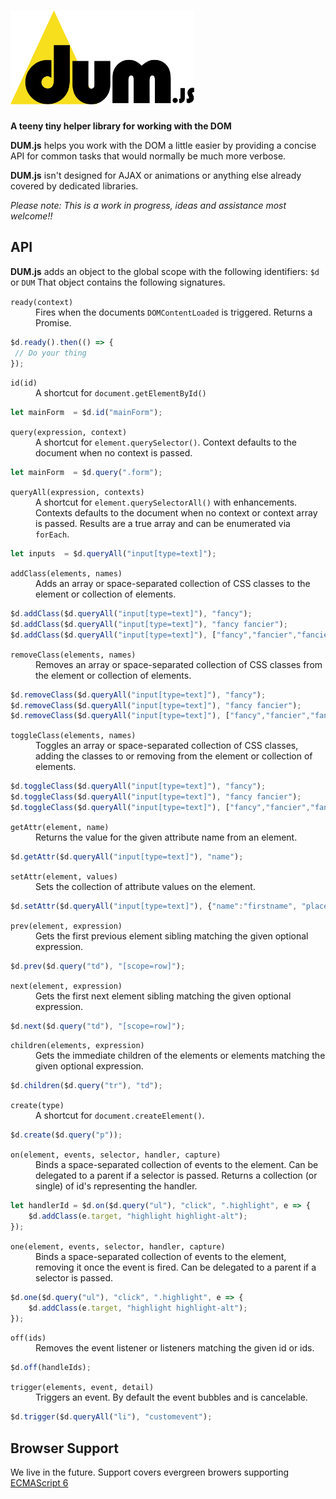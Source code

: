 # <img src="dum-js.svg" height="150" alt="DUM.js logo"/>

**A teeny tiny helper library for working with the DOM**

**DUM.js** helps you work with the DOM a little easier by providing a concise API for common tasks that would normally be much more verbose. 

**DUM.js** isn't designed for AJAX or animations or anything else already covered by dedicated libraries.

*Please note: This is a work in progress, ideas and assistance most welcome!!*

## API

**DUM.js** adds an object to the global scope with the following identifiers: `$d` or `DUM` That object contains the following signatures.

<dl>
<dt><code>ready(context)</code></dt>
<dd>Fires when the documents <code>DOMContentLoaded</code> is triggered. Returns a Promise.</dd>
</dl>

``` js
$d.ready().then(() => {
 // Do your thing
});
```

<dl>
<dt><code>id(id)</code></dt>
<dd>A shortcut for <code>document.getElementById()</code></dd>
</dl>

``` js
let mainForm  = $d.id("mainForm");
```

<dl>
<dt><code>query(expression, context)</code></dt>
<dd>A shortcut for <code>element.querySelector()</code>. 
Context defaults to the document when no context is passed.</dd>
</dl>

``` js
let mainForm  = $d.query(".form");
```

<dl>
<dt><code>queryAll(expression, contexts)</code></dt>
<dd>A shortcut for <code>element.querySelectorAll()</code> with enhancements. 
Contexts defaults to the document when no context or context array is passed. Results are a true array and can be enumerated via <code>forEach</code>.</dd>
</dl>

``` js
let inputs  = $d.queryAll("input[type=text]");
```

<dl>
<dt><code>addClass(elements, names)</code></dt>
<dd>Adds an array or space-separated collection of CSS classes to the element or collection of elements.</dd>
</dl>

``` js
$d.addClass($d.queryAll("input[type=text]"), "fancy");
$d.addClass($d.queryAll("input[type=text]"), "fancy fancier");
$d.addClass($d.queryAll("input[type=text]"), ["fancy","fancier","fanciest"]);
```

<dl>
<dt><code>removeClass(elements, names)</code></dt>
<dd>Removes an array or space-separated collection of CSS classes from the element or collection of elements.</dd>
</dl>

``` js
$d.removeClass($d.queryAll("input[type=text]"), "fancy");
$d.removeClass($d.queryAll("input[type=text]"), "fancy fancier");
$d.removeClass($d.queryAll("input[type=text]"), ["fancy","fancier","fanciest"]);
```

<dl>
<dt><code>toggleClass(elements, names)</code></dt>
<dd>Toggles an array or space-separated collection of CSS classes, adding the classes to or removing from the element or collection of elements.</dd>
</dl>

``` js
$d.toggleClass($d.queryAll("input[type=text]"), "fancy");
$d.toggleClass($d.queryAll("input[type=text]"), "fancy fancier");
$d.toggleClass($d.queryAll("input[type=text]"), ["fancy","fancier","fanciest"]);
```

<dl>
<dt><code>getAttr(element, name)</code></dt>
<dd>Returns the value for the given attribute name from an element.</dd>
</dl>

``` js
$d.getAttr($d.queryAll("input[type=text]"), "name");
```

<dl>
<dt><code>setAttr(element, values)</code></dt>
<dd>Sets the collection of attribute values on the element.</dd>
</dl>

``` js
$d.setAttr($d.queryAll("input[type=text]"), {"name":"firstname", "placeholder":"first name"});
```

<dl>
<dt><code>prev(element, expression)</code></dt>
<dd>Gets the first previous element sibling matching the given optional expression.</dd>
</dl>

``` js
$d.prev($d.query("td"), "[scope=row]");
```

<dl>
<dt><code>next(element, expression)</code></dt>
<dd>Gets the first next element sibling matching the given optional expression.</dd>
</dl>

``` js
$d.next($d.query("td"), "[scope=row]");
```

<dl>
<dt><code>children(elements, expression)</code></dt>
<dd>Gets the immediate children of the elements or elements matching the given optional expression.</dd>
</dl>

``` js
$d.children($d.query("tr"), "td");
```

<dl>
<dt><code>create(type)</code></dt>
<dd>A shortcut for <code>document.createElement()</code>.</dd>
</dl>

``` js
$d.create($d.query("p"));
```

<dl>
<dt><code>on(element, events, selector, handler, capture)</code></dt>
<dd>Binds a space-separated collection of events to the element. Can be delegated to a parent if a selector is passed. Returns a collection (or single) of id's representing the handler.</dd>
</dl>

``` js
let handlerId = $d.on($d.query("ul"), "click", ".highlight", e => {
    $d.addClass(e.target, "highlight highlight-alt");
});
```

<dl>
<dt><code>one(element, events, selector, handler, capture)</code></dt>
<dd>Binds a space-separated collection of events to the element, removing it once the event is fired. Can be delegated to a parent if a selector is passed.</dd>
</dl>

``` js
$d.one($d.query("ul"), "click", ".highlight", e => {
    $d.addClass(e.target, "highlight highlight-alt");
});
```

<dl>
<dt><code>off(ids)</code></dt>
<dd>Removes the event listener or listeners matching the given id or ids.</dd>
</dl>

``` js
$d.off(handleIds);
```

<dl>
<dt><code>trigger(elements, event, detail)</code></dt>
<dd>Triggers an event. By default the event bubbles and is cancelable.</dd>
</dl>

``` js
$d.trigger($d.queryAll("li"), "customevent");
```

## Browser Support

We live in the future. Support covers evergreen browers supporting [ECMAScript 6](http://www.ecma-international.org/ecma-262/6.0/index.html)
